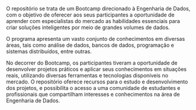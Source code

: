 
O repositório se trata de um Bootcamp direcionado à Engenharia de Dados, com o objetivo de oferecer aos seus participantes a oportunidade de aprender com especialistas do mercado as habilidades essenciais para criar soluções inteligentes por meio de grandes volumes de dados. 

O programa apresenta um vasto conjunto de conhecimentos em diversas áreas, tais como análise de dados, bancos de dados, programação e sistemas distribuídos, entre outras. 

No decorrer do Bootcamp, os participantes tiveram a oportunidade de desenvolver projetos práticos e aplicar seus conhecimentos em situações reais, utilizando diversas ferramentas e tecnologias disponíveis no mercado. O repositório oferece recursos para o estudo e desenvolvimento dos projetos, e possibilita o acesso a uma comunidade de estudantes e profissionais que compartilham interesses e conhecimentos na área de Engenharia de Dados.

